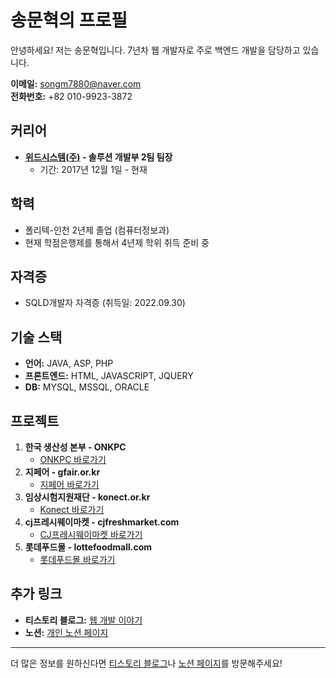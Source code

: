 # 송문혁의 프로필

안녕하세요! 저는 송문혁입니다. 7년차 웹 개발자로 주로 백엔드 개발을 담당하고 있습니다.

**이메일:** songm7880@naver.com  
**전화번호:** +82 010-9923-3872

## 커리어

- **[위드시스템(주)](https://www.withsystem.com/) - 솔루션 개발부 2팀 팀장**
  - 기간: 2017년 12월 1일 - 현재

## 학력

- 폴리텍-인천 2년제 졸업 (컴퓨터정보과)
- 현재 학점은행제를 통해서 4년제 학위 취득 준비 중

## 자격증

- SQLD개발자 자격증 (취득일: 2022.09.30)

## 기술 스택

- **언어:** JAVA, ASP, PHP
- **프론트엔드:** HTML, JAVASCRIPT, JQUERY
- **DB:** MYSQL, MSSQL, ORACLE

## 프로젝트

1. **한국 생산성 본부 - ONKPC**
   - [ONKPC 바로가기](https://onkpc.or.kr/e-kpc/front/index_new.jsp)
2. **지페어 - gfair.or.kr**
   - [지페어 바로가기](http://gfair.or.kr)
3. **임상시험지원재단 - konect.or.kr**
   - [Konect 바로가기](https://konect.or.kr)
4. **cj프레시웨이마켓 - cjfreshmarket.com**
   - [CJ프레시웨이마켓 바로가기](https://cjfreshmarket.com)
5. **롯데푸드몰 - lottefoodmall.com**
   - [롯데푸드몰 바로가기](https://lottefoodmall.com)

## 추가 링크

- **티스토리 블로그:** [웹 개발 이야기](https://web-dev-song.tistory.com/)
- **노션:** [개인 노션 페이지](https://www.notion.so/749b9b81ee3d439db928dae6466a0c2f?pvs=4)

---

더 많은 정보를 원하신다면 [티스토리 블로그](https://web-dev-song.tistory.com/)나 [노션 페이지](https://www.notion.so/749b9b81ee3d439db928dae6466a0c2f?pvs=4)를 방문해주세요!
